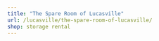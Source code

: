```yaml
---
title: "The Spare Room of Lucasville"
url: /lucasville/the-spare-room-of-lucasville/
shop: storage rental
---
```

